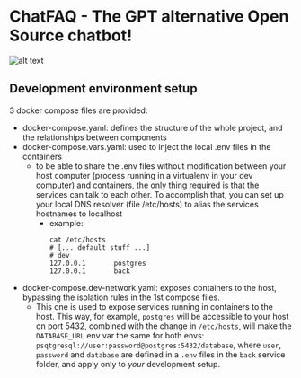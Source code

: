 # ChatFAQ - The GPT alternative Open Source chatbot!
![alt text]([http://url/to/img.png](https://uploads-ssl.webflow.com/649164df52b043f1d5307b14/649164df52b043f1d5307c5c_ChatFAQ-Light.webp))

## Development environment setup
3 docker compose files are provided:
- docker-compose.yaml: defines the structure of the whole project, and the relationships between components
- docker-compose.vars.yaml: used to inject the local .env files in the containers
  - to be able to share the .env files without modification between your host computer (process running in a virtualenv
    in your dev computer) and containers, the only thing required is that the services can talk to each other. To accomplish
    that, you can set up your local DNS resolver (file /etc/hosts) to alias the services hostnames to localhost
    - example:
        ```shell
        cat /etc/hosts
        # [... default stuff ...]
        # dev
        127.0.0.1       postgres
        127.0.0.1       back
        ```
- docker-compose.dev-network.yaml: exposes containers to the host, bypassing the isolation rules in the 1st compose files.
  - This one is used to expose services running in containers to the host. This way, for example, `postgres` will be
    accessible to your host on port 5432, combined with the change in `/etc/hosts`, will make the `DATABASE_URL` env var the same
    for both envs: `psqtgresql://user:password@postgres:5432/database`, where `user`, `password` and `database` are defined
    in a `.env` files in the `back` service folder, and apply only to *your* development setup.
